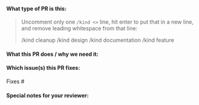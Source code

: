 <!--  Thanks for sending a pull request!  Here are some tips for you:

- If this is your first time, please read our contributor guidelines: https://git.k8s.io/community/contributors/guide#your-first-contribution and developer guide https://git.k8s.io/community/contributors/devel/development.md#development-guide
- Please label this pull request according to what type of issue you are addressing, especially if this is a release targeted pull request. For reference on required PR/issue labels, read here:
https://git.k8s.io/community/contributors/devel/sig-release/release.md#issuepr-kind-label
- If you want *faster* PR reviews, read how: https://git.k8s.io/community/contributors/guide/pull-requests.md#best-practices-for-faster-reviews
- If the PR is unfinished, see how to mark it: https://git.k8s.io/community/contributors/guide/pull-requests.md#marking-unfinished-pull-requests
-->

#### What type of PR is this:

> Uncomment only one `/kind <>` line, hit enter to put that in a new line, and remove leading whitespace from that line:
>
> /kind cleanup
> /kind design
> /kind documentation
> /kind feature

#### What this PR does / why we need it:

#### Which issue(s) this PR fixes:

<!--
*Automatically closes linked issue when PR is merged.
Usage: `Fixes #<issue number>`, or `Fixes (paste link of issue)`.
-->

Fixes #

#### Special notes for your reviewer:
